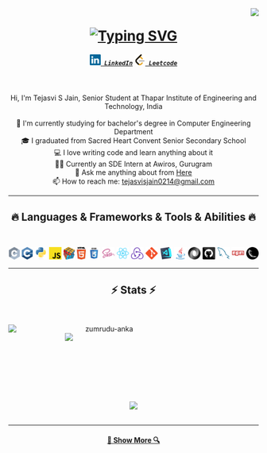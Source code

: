 <img align="right" src="https://api.visitorbadge.io/api/visitors?path=https%3A%2F%2Fgithub.com%2FTEJASVISJAIN%2FTEJASVISJAIN&labelColor=%232ccce4&countColor=%23697689">

<h1 align="center">
  <a href="https://git.io/typing-svg"><img src="https://readme-typing-svg.herokuapp.com?font=Fira+Code&weight=600&size=30&pause=500&center=true&vCenter=true&width=435&lines=Hello%2C+There!+%F0%9F%91%8B;This+is+Tejasvi+S+Jain..;Nice+to+meet+you!" alt="Typing SVG" /></a>
</h1>

<h5 align="center">
  <code><a href="https://www.linkedin.com/in/tejasvisjain/" title="LinkedIn Profile"><img width="22" src="images/linkedin.svg"> LinkedIn</a></code>
  <code><a href="https://leetcode.com/TEJASVISJAIN/" title="Leetcode Profile"><img width="22" src="images/leetcode.png"> Leetcode</a></code>
  
</h5>
<br>
<p align="center">
  Hi, I'm Tejasvi S Jain, Senior Student at Thapar Institute of Engineering and Technology, India
  <br>
  <br>
  🔬 I'm currently studying for bachelor's degree in Computer Engineering Department
  <br>
  🎓 I graduated from Sacred Heart Convent Senior Secondary School
  <br>
  💻 I love writing code and learn anything about it
  <br>
  🧑‍💻 Currently an SDE Intern at Awiros, Gurugram
  <br>
  💬 Ask me anything about from <a href="https://github.com/TEJASVISJAIN/TEJASVISJAIN/issues" title="Issues">Here</a>
  <br>
  📫 How to reach me: <a href="mailto: tejasvisjain0214@gmail.com">tejasvisjain0214@gmail.com</a>
</p>

<hr>
<h2 align="center">🔥 Languages & Frameworks & Tools & Abilities 🔥</h2>
<br>
<p align="center">
  <code><img title="C" height="25" src="images/c.svg"></code>
  <code><img title="C++" height="25" src="images/cpp.svg"></code>
  <code><img title="Python" height="25" src="images/python-original.svg"></code>
  <code><img title="Javascript" height="25" src="images/javascript.svg"></code>
  <code><img title="Problem Solving" height="25" src="images/problemSolving.png"></code>
  <code><img title="HTML5" height="25" src="images/html5.svg"></code>
  <code><img title="CSS" height="25" src="images/css.svg"></code>
  <code><img title="SASS" height="25" src="images/sass.svg"></code>
  <code><img title="React" height="25" src="images/react-original.svg"></code>
  <code><img title="Redux" height="25" src="images/redux.svg"></code>
  <code><img title="Git" height="25" src="images/git-original.svg"></code>
  <code><img title="Visual Studio Code" height="25" src="images/vscode.png"></code>
  <code><img title="Java" height="25" src="images/java-original.svg"></code>
  <code><img title="JSON" height="25" src="images/json.svg"></code>
  <code><img title="GitHub" height="25" src="images/github.svg"></code>
  <code><img title="MySQL" height="25" src="images/mysql.svg"></code>
  <code><img title="npm" height="25" src="images/npm.svg"></code>
  <code><img title="Flask" height="25" src="images/flask.png"></code>
</p>
<hr>

<h2 align="center">⚡ Stats ⚡</h2>
<br>
<p align=center>
  <div align=center>
    <a href="https://github-readme-streak-stats.herokuapp.com?user=TEJASVISJAIN&theme=react" title="Go to Source">
      <img align="left" width=390 src="https://github-readme-streak-stats.herokuapp.com?user=TEJASVISJAIN&theme=react" alt="zumrudu-anka" />
    </a>
    <a href="https://github-readme-stats.vercel.app/api?username=TEJASVISJAIN&theme=react&show_icons=true&hide_border=true&count_private=true" title="Go to Source">
      <img align="right" width=390 src="https://github-readme-stats.vercel.app/api?username=TEJASVISJAIN&theme=react&show_icons=true&hide_border=true&count_private=true" />
    </a>
  </div>
  <br><br><br><br><br><br><br><br><br>
  <div align=center>
    <a href="https://github-readme-stats.vercel.app/api/top-langs/?username=TEJASVISJAIN&theme=react&show_icons=true&hide_border=true&layout=compact">
      <img width=325 align="center" src="https://github-readme-stats.vercel.app/api/top-langs/?username=TEJASVISJAIN&theme=react&show_icons=true&hide_border=true&layout=compact" />
    </a>
  </div>
  <br>
  
  
</p>

<hr>



<h4 align="center">
  <a href="https://github.com/TEJASVISJAIN?tab=repositories" title="Show Repositories">🔎 Show More 🔍</a>
</h4>

<!--
**TEJASVISJAIN/TEJASVISJAIN** is a ✨ _special_ ✨ repository because its `README.md` (this file) appears on your GitHub profile.

Here are some ideas to get you started:

- 🔭 I’m currently working on ...
- 🌱 I’m currently learning ...
- 👯 I’m looking to collaborate on ...
- 🤔 I’m looking for help with ...
- 💬 Ask me about ...
- 📫 How to reach me: ...
- 😄 Pronouns: ...
- ⚡ Fun fact: ...
-->
